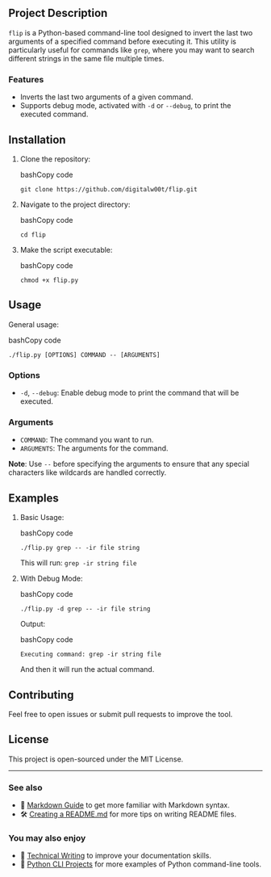 Project Description
-------------------

`flip` is a Python-based command-line tool designed to invert the last two arguments of a specified command before executing it. This utility is particularly useful for commands like `grep`, where you may want to search different strings in the same file multiple times.

### Features

*   Inverts the last two arguments of a given command.
*   Supports debug mode, activated with `-d` or `--debug`, to print the executed command.

Installation
------------

1.  Clone the repository:
    
    bashCopy code
    
    `git clone https://github.com/digitalw00t/flip.git`
    
2.  Navigate to the project directory:
    
    bashCopy code
    
    `cd flip`
    
3.  Make the script executable:
    
    bashCopy code
    
    `chmod +x flip.py`
    

Usage
-----

General usage:

bashCopy code

`./flip.py [OPTIONS] COMMAND -- [ARGUMENTS]`

### Options

*   `-d`, `--debug`: Enable debug mode to print the command that will be executed.

### Arguments

*   `COMMAND`: The command you want to run.
*   `ARGUMENTS`: The arguments for the command.

**Note**: Use `--` before specifying the arguments to ensure that any special characters like wildcards are handled correctly.

Examples
--------

1.  Basic Usage:
    
    bashCopy code
    
    `./flip.py grep -- -ir file string`
    
    This will run: `grep -ir string file`
    
2.  With Debug Mode:
    
    bashCopy code
    
    `./flip.py -d grep -- -ir file string`
    
    Output:
    
    bashCopy code
    
    `Executing command: grep -ir string file`
    
    And then it will run the actual command.
    

Contributing
------------

Feel free to open issues or submit pull requests to improve the tool.

License
-------

This project is open-sourced under the MIT License.

* * *

### See also

*   📘 [Markdown Guide](https://www.google.com/search?q=Markdown+guide) to get more familiar with Markdown syntax.
*   🛠️ [Creating a README.md](https://www.google.com/search?q=how+to+create+a+README.md) for more tips on writing README files.

### You may also enjoy

*   📝 [Technical Writing](https://www.google.com/search?q=technical+writing+tutorials) to improve your documentation skills.
*   🐍 [Python CLI Projects](https://www.google.com/search?q=Python+CLI+projects) for more examples of Python command-line tools.
